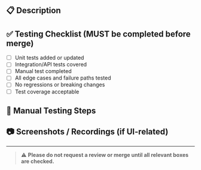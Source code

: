 ## 📋 Description

<!-- What does this PR do? -->

## ✅ Testing Checklist (MUST be completed before merge)

- [ ] Unit tests added or updated
- [ ] Integration/API tests covered
- [ ] Manual test completed
- [ ] All edge cases and failure paths tested
- [ ] No regressions or breaking changes
- [ ] Test coverage acceptable

## 🧪 Manual Testing Steps

<!-- Describe how to test the PR manually -->

## 📷 Screenshots / Recordings (if UI-related)

<!-- Paste screenshots, videos, or GIFs here -->

---

> ⚠️ **Please do not request a review or merge until all relevant boxes are checked.**
